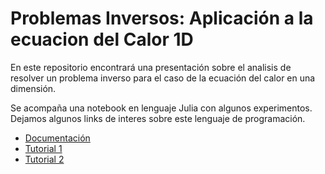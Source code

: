 # Problemas Inversos: Aplicación a la ecuacion del Calor 1D

En este repositorio encontrará una presentación sobre el analisis de resolver un problema inverso para el caso de la ecuación del calor en una dimensión. 

Se acompaña una notebook en lenguaje Julia con algunos experimentos. Dejamos algunos links de interes sobre este lenguaje de programación. 

- [Documentación](https://julialang.org/)
- [Tutorial 1](https://iojea.github.io/curso-julia/)
- [Tutorial 2](https://www.matecdev.com/posts/julia-tutorial-science-engineering.html)
